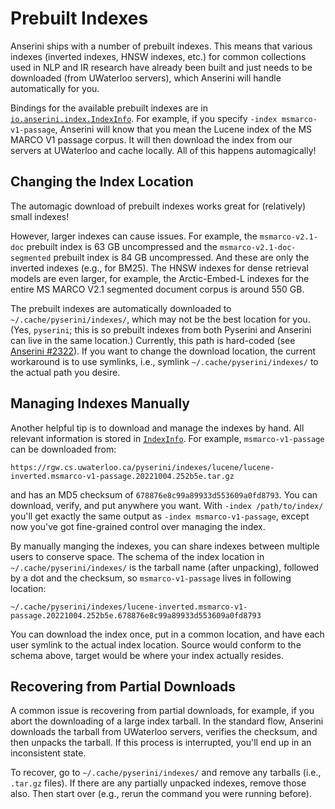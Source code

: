 # Prebuilt Indexes

Anserini ships with a number of prebuilt indexes.
This means that various indexes (inverted indexes, HNSW indexes, etc.) for common collections used in NLP and IR research have already been built and just needs to be downloaded (from UWaterloo servers), which Anserini will handle automatically for you.

Bindings for the available prebuilt indexes are in [`io.anserini.index.IndexInfo`](https://github.com/castorini/anserini/blob/master/src/main/java/io/anserini/index/IndexInfo.java).
For example, if you specify `-index msmarco-v1-passage`, Anserini will know that you mean the Lucene index of the MS MARCO V1 passage corpus.
It will then download the index from our servers at UWaterloo and cache locally.
All of this happens automagically!

## Changing the Index Location

The automagic download of prebuilt indexes works great for (relatively) small indexes!

However, larger indexes can cause issues.
For example, the `msmarco-v2.1-doc` prebuilt index is 63 GB uncompressed and the `msmarco-v2.1-doc-segmented` prebuilt index is 84 GB uncompressed.
And these are only the inverted indexes (e.g., for BM25).
The HNSW indexes for dense retrieval models are even larger, for example, the Arctic-Embed-L indexes for the entire MS MARCO V2.1 segmented document corpus is around 550 GB.

The prebuilt indexes are automatically downloaded to `~/.cache/pyserini/indexes/`, which may not be the best location for you.
(Yes, `pyserini`; this is so prebuilt indexes from both Pyserini and Anserini can live in the same location.)
Currently, this path is hard-coded (see [Anserini #2322](https://github.com/castorini/anserini/issues/2322)).
If you want to change the download location, the current workaround is to use symlinks, i.e., symlink `~/.cache/pyserini/indexes/` to the actual path you desire.

## Managing Indexes Manually

Another helpful tip is to download and manage the indexes by hand.
All relevant information is stored in [`IndexInfo`](https://github.com/castorini/anserini/blob/master/src/main/java/io/anserini/index/IndexInfo.java).
For example, `msmarco-v1-passage` can be downloaded from:

```
https://rgw.cs.uwaterloo.ca/pyserini/indexes/lucene/lucene-inverted.msmarco-v1-passage.20221004.252b5e.tar.gz
```

and has an MD5 checksum of `678876e8c99a89933d553609a0fd8793`.
You can download, verify, and put anywhere you want.
With `-index /path/to/index/` you'll get exactly the same output as `-index msmarco-v1-passage`, except now you've got fine-grained control over managing the index.

By manually manging the indexes, you can share indexes between multiple users to conserve space.
The schema of the index location in `~/.cache/pyserini/indexes/` is the tarball name (after unpacking), followed by a dot and the checksum, so `msmarco-v1-passage` lives in following location:

```
~/.cache/pyserini/indexes/lucene-inverted.msmarco-v1-passage.20221004.252b5e.678876e8c99a89933d553609a0fd8793
```

You can download the index once, put in a common location, and have each user symlink to the actual index location.
Source would conform to the schema above, target would be where your index actually resides.

## Recovering from Partial Downloads

A common issue is recovering from partial downloads, for example, if you abort the downloading of a large index tarball.
In the standard flow, Anserini downloads the tarball from UWaterloo servers, verifies the checksum, and then unpacks the tarball.
If this process is interrupted, you'll end up in an inconsistent state.

To recover, go to `~/.cache/pyserini/indexes/` and remove any tarballs (i.e., `.tar.gz` files).
If there are any partially unpacked indexes, remove those also.
Then start over (e.g., rerun the command you were running before).
